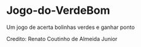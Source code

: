 # Jogo-do-VerdeBom
Um jogo de acerta bolinhas verdes e ganhar ponto


Credito: Renato Coutinho de Almeida Junior
